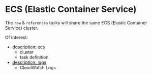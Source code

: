 <br>

# ECS (Elastic Container Service)

The `raw` & `references` tasks will share the same ECS (Elastic Container Service) cluster.

Of interest:
* [description: ecs](https://awscli.amazonaws.com/v2/documentation/api/latest/reference/ecs/index.html)
  * cluster
  * task definition
* [description: logs](https://awscli.amazonaws.com/v2/documentation/api/latest/reference/logs/index.html)
  * CloudWatch Logs



<br>
<br>

<br>
<br>

<br>
<br>

<br>
<br>
